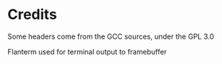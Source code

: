 # Credits

Some headers come from the GCC sources, under the GPL 3.0

Flanterm used for terminal output to framebuffer
